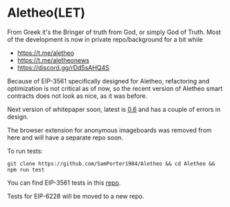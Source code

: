 # Aletheo(LET)

From Greek it's the Bringer of truth from God, or simply God of Truth. Most of the development is now in private repo/background for a bit while

- https://t.me/aletheo
- https://t.me/aletheonews
- https://discord.gg/rDd5sAHQ4S

Because of EIP-3561 specifically designed for Aletheo, refactoring and optimization is not critical as of now, so the recent version of Aletheo smart contracts does not look as nice, as it was before.

Next version of whitepaper soon, latest is [0.6](https://github.com/SamPorter1984/Aletheo/blob/main/papers/Aletheo%20Whitepaper%200.6.pdf) and has a couple of errors in design.

The browser extension for anonymous imageboards was removed from here and will have a separate repo soon.

To run tests:

```
git clone https://github.com/SamPorter1984/Aletheo && cd Aletheo && npm run test
```

You can find EIP-3561 tests in this [repo](https://github.com/SamPorter1984/EIP-3561-tests).

Tests for EIP-6228 will be moved to a new repo.
